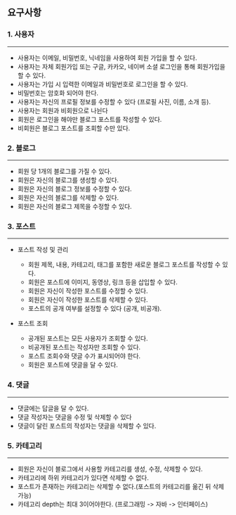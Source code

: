 ## 요구사항

### 1. 사용자

--- 
- 사용자는 이메일, 비밀번호, 닉네임을 사용하여 회원 가입을 할 수 있다.
- 사용자는 자체 회원가입 또는 구글, 카카오, 네이버 소셜 로그인을 통해 회원가입을 할 수 있다.
- 사용자는 가입 시 입력한 이메일과 비밀번호로 로그인을 할 수 있다.
- 비밀번호는 암호화 되어야 한다.
- 사용자는 자신의 프로필 정보를 수정할 수 있다 (프로필 사진, 이름, 소개 등).
- 사용자는 회원과 비회원으로 나뉜다
- 회원은 로그인을 해야만 블로그 포스트를 작성할 수 있다.
- 비회원은 블로그 포스트를 조회할 수만 있다.

### 2. 블로그

--- 
- 회원 당 1개의 블로그를 가질 수 있다.
- 회원은 자신의 블로그를 생성할 수 있다.
- 회원은 자신의 블로그 정보를 수정할 수 있다.
- 회원은 자신의 블로그를 삭제할 수 있다.
- 회원은 자신의 블로그 제목을 수정할 수 있다.


### 3. 포스트

---
- 포스트 작성 및 관리
  - 회원 제목, 내용, 카테고리, 태그를 포함한 새로운 블로그 포스트를 작성할 수 있다.
  - 회원은 포스트에 이미지, 동영상, 링크 등을 삽입할 수 있다.
  - 회원은 자신이 작성한 포스트를 수정할 수 있다.
  - 회원은 자신이 작성한 포스트를 삭제할 수 있다.
  - 포스트의 공개 여부를 설정할 수 있다 (공개, 비공개).

- 포스트 조회
  - 공개된 포스트는 모든 사용자가 조회할 수 있다.
  - 비공개된 포스트는 작성자만 조회할 수 있다.
  - 포스트 조회수와 댓글 수가 표시되어야 한다.
  - 회원은 포스트에 댓글을 달 수 있다.


### 4. 댓글

--- 
- 댓글에는 답글을 달 수 있다.
- 댓글 작성자는 댓글을 수정 및 삭제할 수 있다
- 댓글이 달린 포스트의 작성자는 댓글을 삭제할 수 있다.

### 5. 카테고리

--- 
- 회원은 자신이 블로그에서 사용할 카테고리를 생성, 수정, 삭제할 수 있다.
- 카테고리에 하위 카테고리가 있다면 삭제할 수 없다.
- 포스트가 존재하는 카테고리는 삭제할 수 없다.(포스트의 카테고리를 옮긴 뒤 삭제 가능)
- 카테고리 depth는 최대 3이어야한다. (프로그래밍 -> 자바 -> 인터페이스)


